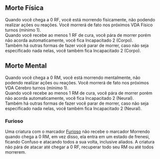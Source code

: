 ## Morte Física

Quando você chega a 0 RF, você está morrendo fisicamente, não podendo realizar ações ou reações. Você morrerá de fato nos próximos VDA Físico turnos (mínimo 1).  
Quando você recebe ao menos 1 RF de cura, você pára de morrer porém não acorda automaticamente, você fica Incapacitado 2 (Corpo).  
Também há outras formas de fazer você parar de morrer, caso não seja especificado nada nelas, você também fica Incapacitado 2 (Corpo).

## Morte Mental

Quando você chega a 0 RM, você está morrendo mentalmente, não podendo realizar ações ou reações. Você morrerá de fato nos próximos VDA Cérebro turnos (mínimo 1).  
Quando você recebe ao menos 1 RM de cura, você pára de morrer porém não acorda automaticamente, você fica Incapacitado 2 (Neural).  
Também há outras formas de fazer você parar de morrer, caso não seja especificado nada nelas, você também fica Incapacitado 2 (Neural).

### Furioso

Uma criatura com o marcador [Furioso](../tags/creatures.md#furioso) não recebe o marcador Morrendo quando chega a 0 RM, em vez disso, ela entra em um estado de frenesi, ficando Confuso e atacando todos a sua volta, inclusive aliados. A criatura não pára de atacar até chegar a 0 RF, recuperar todo seu RM ou até todos morrerem.
